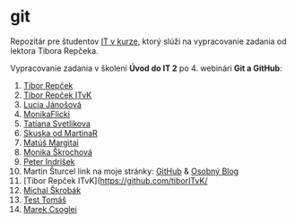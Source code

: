 # git
Repozitár pre študentov [IT v kurze](https://www.itvkurze.sk/), ktorý slúži na vypracovanie zadania od lektora Tibora Repčeka.

Vypracovanie zadania v školení **Úvod do IT 2** po 4. webinári **Git a GitHub**:

1. [Tibor Repček](https://github.com/tiborepcek)
1. [Tibor Repček ITvK](https://github.com/tiborITvK/)
1. [Lucia Jánošová](https://github.com/janosovalucy)
1. [MonikaFlicki](https://github.com/MonikaFlicki/)
1. [Tatiana Svetlikova](https://github.com/space-carrot)
1. [Skuska od MartinaR](https://github.com/martinrepko)
1. [Matúš Margitai](https://github.com/Matus-coder)
1. [Monika Škrochová](https://github.com/monikaskrochova)
1. [Peter Indrišek](https://github.com/5R-I)
1. Martin Šturcel link na moje stránky: [GitHub](https://github.com/mpca86/) & [Osobný Blog](https://sturcel.sk/martin)
1. [Tibor Repček ITvK](https://github.com/tiborITvK/
1. [Michal Škrobák](https://github.com/MiroslavSkrobak)
1. [Test Tomáš](https://github.com/skuska)
1. [Marek Csoglei](https://github.com/MarekCsoglei)